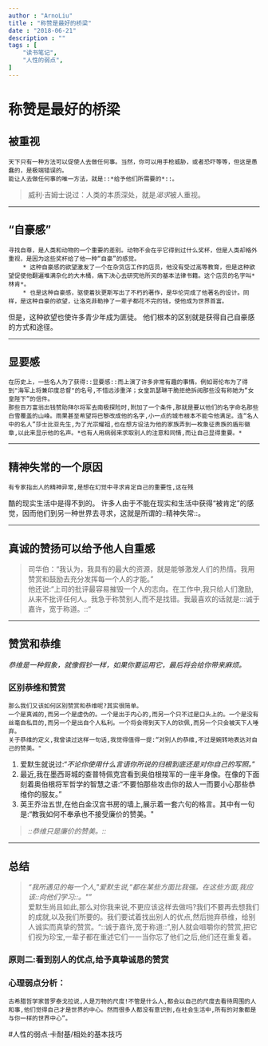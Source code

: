 ```yaml
---
author : "ArnoLiu"
title : "称赞是最好的桥梁"
date : "2018-06-21"
description : ""
tags : [
    "读书笔记",
    "人性的弱点",
]
---
```


# 称赞是最好的桥梁
## 被重视
	天下只有一种方法可以促使人去做任何事。当然，你可以用手枪威胁，或者恐吓等等，但这是愚蠢的，是极端错误的。
	能让人去做任何事的唯一方法，就是::*给予他们所需要的*::。
> 威利·吉姆士说过：人类的本质深处，就是*渴求*被人重视。  
- - - -
## “自豪感”
	寻找自尊，是人类和动物的一个重要的差别。动物不会在乎它得到过什么奖杯，但是人类却格外重视，是因为这些奖杯给了他一种“自豪”的感觉。
		* 这种自豪感的欲望激发了一个在杂货店工作的店员，他没有受过高等教育，但是这种欲望促使他翻遍堆满杂化的大木桶，痛下决心去研究他所买的基本法律书籍。这个店员的名字叫*林肯*。
		* 也是这种自豪感，驱使着狄更斯写出了不朽的著作，是华伦完成了他著名的设计。同样，是这种自豪的欲望，让洛克菲勒挣了一辈子都花不完的钱，使他成为世界首富。
但是，这种欲望也使许多青少年成为匪徒。
他们根本的区别就是获得自己自豪感的方式和途径。
- - - -
## 显要感
	在历史上，一些名人为了获得::显要感::而上演了许多非常有趣的事情。例如哥伦布为了得到"海军上将兼印度总督"的名号,不惜远涉重洋；女皇凯瑟琳干脆拒绝拆阅那些没有称她为“女皇陛下”的信件。
	那些百万富翁出钱赞助拜尔将军去南极探险时,附加了一个条件,那就是要以他们的名字命名那些白雪覆盖的山峰。雨果甚至希望将巴黎改成他的名字,小一点的城市根本不能令他满足。连“名人中的名人”莎士比亚先生,为了光宗耀祖,也在想方设法为他的家族弄到一枚象征贵族的盾形徽章,以此来显示他的名声。*也有人用病弱来求取别人的注意和同情,而让自己显得重要。*
- - - -
## 精神失常的一个原因
	有专家指出人的精神异常,是想在幻觉中寻求肯定自己的重要性,这在残
酷的现实生活中是得不到的。 许多人由于不能在现实和生活中获得“被肯定”的感觉，因而他们到另一种世界去寻求，这就是所谓的::精神失常::。
- - - -
## 真诚的赞扬可以给予他人自重感
> 司华伯：“我认为，我具有的最大的资源，就是能够激发人们的热情。我用赞赏和鼓励去充分发挥每一个人的才能。”  
> 他还说:“上司的批评最容易摧毁一个人的志向。在工作中,我只给人们激励,从来不批评任何人。我急于称赞别人,而不是找错。我最喜欢的话就是:::诚于嘉许，宽于称道。::“  
- - - -
## 赞赏和恭维
_恭维是一种假象，就像假钞一样，如果你要运用它，最后将会给你带来麻烦。_
### 区别恭维和赞赏
	那么我们又该如何区别赞赏和恭维呢?其实很简单。
	一个是真诚的,而另一个是虚伪的。一个是出于内心的,而另一个只不过是口头上的。一个是没有丝毫自私目的,而另一个是出自个人私利。一个将会得到天下人的钦佩,而另一个只会被天下人唾弃。
	关于恭维的定义,我曾读过这样一句话,我觉得值得一提:“对别人的恭维,不过是婉转地表达对自己的赞美。"
1. 爱默生就说过:“*不论你使用什么言语你所说的归根到底还是对你自己的写照。*”
2. 最近,我在墨西哥城的查普特佩克宫看到奥伯根羧军的一座半身像。在像的下面刻着奥伯根将军哲学的智慧之语:“不要怕那些攻击你的敌人一而要小心那些恭维你的服友。”
3. 英王乔治五世,在他白金汉宫书房的墙上,展示着一套六句的格言。其中有一句是:“教我如何不奉承也不接受廉价的赞美。"
> *::恭维只是廉价的赞美。::*  
- - - -
## 总结
> *“我所遇见的每一个人,"爱默生说,“都在某些方面比我强。在这些方面,我应该::向他们学习::。"”*  
	爱默生尚且如此,那么对你我来说,不更应该这样去做吗?我们不要再去想我们的成就,以及我们所要的。我们要试着找出别人的优点,然后抛弃恭维，给别人诚实而真挚的赞赏。“::诚于嘉许,宽于称道::”,别人就会咀嚼你的赞赏,把它们视为珍宝,一辈子都在重述它们一一当你忘了他们之后,他们还在重复着。
### 原则二:看到别人的优点,给予真挚诚恳的赞赏
### 心理弱点分析：
	古希腊哲学家普罗泰戈拉说,人是万物的尺度!不管是什么人,都会以自己的尺度去看待周围的人和事,他们觉得自己才是世界的中心。然而很多人都没有意识到,在社会生活中,所有的对象都是与你一样的世界中心”。
#人性的弱点·卡耐基/相处的基本技巧
